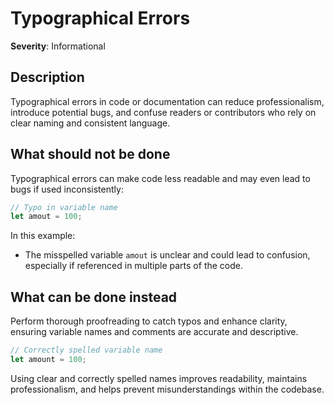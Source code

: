 # Typographical Errors

**Severity**: Informational

## Description

Typographical errors in code or documentation can reduce professionalism, introduce potential bugs, and confuse readers
or contributors who rely on clear naming and consistent language.

## What should not be done

Typographical errors can make code less readable and may even lead to bugs if used inconsistently:

```rust
// Typo in variable name
let amout = 100;
```

In this example:

- The misspelled variable `amout` is unclear and could lead to confusion, especially if referenced in multiple parts of
  the code.

## What can be done instead

Perform thorough proofreading to catch typos and enhance clarity, ensuring variable names and comments are accurate and
descriptive.

```rust
// Correctly spelled variable name
let amount = 100;
```

Using clear and correctly spelled names improves readability, maintains professionalism, and helps prevent
misunderstandings within the codebase.
